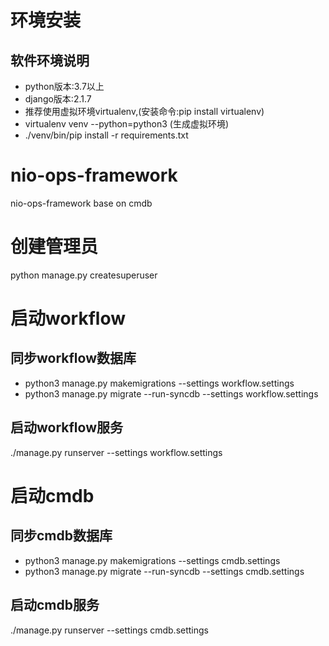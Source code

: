 # 环境安装

## 软件环境说明
- python版本:3.7以上
- django版本:2.1.7
- 推荐使用虚拟环境virtualenv,(安装命令:pip install virtualenv)
- virtualenv venv --python=python3 (生成虚拟环境)
- ./venv/bin/pip install -r requirements.txt

# nio-ops-framework
nio-ops-framework base on cmdb

# 创建管理员
python manage.py createsuperuser


# 启动workflow

## 同步workflow数据库
- python3 manage.py makemigrations --settings workflow.settings
- python3 manage.py migrate --run-syncdb --settings workflow.settings

## 启动workflow服务
./manage.py runserver --settings workflow.settings

# 启动cmdb

## 同步cmdb数据库
- python3 manage.py makemigrations --settings cmdb.settings
- python3 manage.py migrate --run-syncdb --settings cmdb.settings


## 启动cmdb服务
./manage.py runserver --settings cmdb.settings